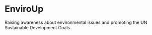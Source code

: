 # EnviroUp
Raising awareness about environmental issues and promoting the UN Sustainable Development Goals.
